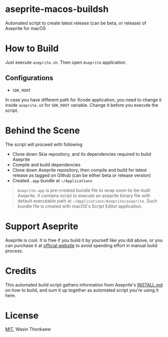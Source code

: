 # aseprite-macos-buildsh
Automated script to create latest release (can be beta, or release) of Aseprite for macOS

# How to Build

Just execute `aseprite.sh`. Then open `Aseprite` application.

## Configurations

* `SDK_ROOT`

In case you have different path for Xcode application, you need to change it inside `aseprite.sh` for `SDK_ROOT` variable. Change it before you execute the script.

# Behind the Scene

The script will proceed with following
* Clone down Skia repository, and its dependencies required to bulid Aseprite
* Compile and build dependencies
* Clone down Aseprite repository, then compile and build for latest release as tagged on Github (can be either beta or release version)
* Created `.app` bundle at `~/Applications`

> `Aseprite.app` is pre-created bundle file to wrap soon-to-be-built Aseprite. It contains script to execute an aseprite binary file with default executable path at `~/Applications/Aseprite/aseprite`. Such bundle file is created with macOS's Script Editor application.

# Support Aseprite

Aseprite is cool. It is free if you build it by yourself like you did above, or you can purchase it at [official website](https://www.aseprite.org/) to avoid spending effort in manual build process.

# Credits

This automated build script gathers information from Aseprite's [INSTALL.md](https://github.com/aseprite/aseprite/blob/master/INSTALL.md) on how to build, and sum it up together as automated script you're using it here.

# License
[MIT](https://github.com/haxpor/aseprite-macos-buildsh/blob/master/LICENSE), Wasin Thonkaew